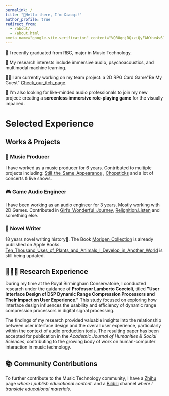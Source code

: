 ```yaml
---
permalink: /
title: "👋Hello there, I'm Xiaoqi!"
author_profile: true
redirect_from: 
  - /about/
  - /about.html
<meta name="google-site-verification" content="VQR0qnjDQxziQyFAhYne4s61y7Eq3y6eBwahuhZ5tQg" />
---
```

<meta name="google-site-verification" content="VQR0qnjDQxziQyFAhYne4s61y7Eq3y6eBwahuhZ5tQg" /> 

🏫 I recently graduated from RBC, major in Music Technology.

🔬 My research interests include immersive audio, psychoacoustics, and multimodal machine learning.

👨‍💻 I am currently working on my team project: a 2D RPG Card Game"Be My Guest" [Check_our_itch_page](https://gjmxcrossover.itch.io/bemyguest).

🎯 I'm also looking for like-minded audio professionals to join my new project: creating a **screenless immersive role-playing game** for the visually impaired.


# Selected Experience

## Works & Projects

### 🎼 Music Producer
I have worked as a music producer for 6 years. Contributed to multiple projects including: [Still_the_Same_Appearance](https://music.163.com/#/album?id=92041057) , [Chopsticks](https://music.163.com/#/song?id=1484710060) and a lot of concerts & live shows.



### 🎮 Game Audio Engineer
I have been working as an audio engineer for 3 years. Mostly working with 2D Games. Contributed in [Girl’s_Wonderful_Journey](https://www.gcores.com/games/125872), [Relignition](https://www.gcores.com/games/105435),[Listen](https://wanghai9963.itch.io/listen) and something else.


### 📖 Novel Writer
18 years novel writing history🤣. The Book [Morigen_Collection](https://books.apple.com/gb/book/%E8%8E%AB%E6%97%A5%E6%9B%B4%E9%9B%86/id6498863205) is already published on Apple Books. [Ten_Thousand_Uses_of_Plants_and_Animals_I_Develop_in_Another_World](https://fanqienovel.com/page/7289285570956626959?enter_from=search) is still being updated.

## 👨🏻‍🔬 Research Experience
During my time at the Royal Birmingham Conservatoire, I conducted research under the guidance of **Professor Lamberto Coccioli**, titled **"User Interface Design of DSP Dynamic Range Compression Processors and Their Impact on User Experience."** This study focused on exploring how interface design influences the usability and efficiency of dynamic range compression processors in digital signal processing.

The findings of my research provided valuable insights into the relationship between user interface design and the overall user experience, particularly within the context of audio production tools. The resulting paper has been accepted for publication in the *Academic Journal of Humanities & Social Sciences*, contributing to the growing body of work on human-computer interaction in music technology.

## 📚 Community Contributions
To further contribute to the Music Technology community, I have a [Zhihu](https://www.zhihu.com/people/mell-weng) page *where I publish educational content.* and a [Bilibili](https://space.bilibili.com/18668917?spm_id_from=333.337.0.0) channel *where I translate educational materials*.